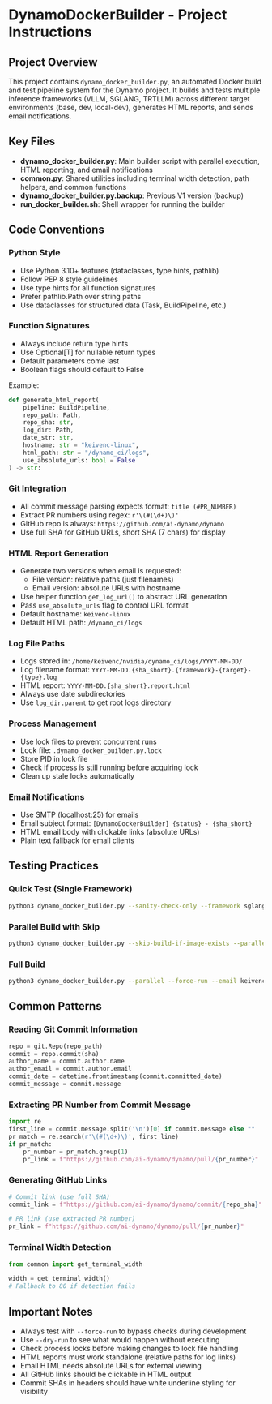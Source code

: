 # DynamoDockerBuilder - Project Instructions

## Project Overview

This project contains `dynamo_docker_builder.py`, an automated Docker build and test pipeline system for the Dynamo project. It builds and tests multiple inference frameworks (VLLM, SGLANG, TRTLLM) across different target environments (base, dev, local-dev), generates HTML reports, and sends email notifications.

## Key Files

- **dynamo_docker_builder.py**: Main builder script with parallel execution, HTML reporting, and email notifications
- **common.py**: Shared utilities including terminal width detection, path helpers, and common functions
- **dynamo_docker_builder.py.backup**: Previous V1 version (backup)
- **run_docker_builder.sh**: Shell wrapper for running the builder

## Code Conventions

### Python Style
- Use Python 3.10+ features (dataclasses, type hints, pathlib)
- Follow PEP 8 style guidelines
- Use type hints for all function signatures
- Prefer pathlib.Path over string paths
- Use dataclasses for structured data (Task, BuildPipeline, etc.)

### Function Signatures
- Always include return type hints
- Use Optional[T] for nullable return types
- Default parameters come last
- Boolean flags should default to False

Example:
```python
def generate_html_report(
    pipeline: BuildPipeline,
    repo_path: Path,
    repo_sha: str,
    log_dir: Path,
    date_str: str,
    hostname: str = "keivenc-linux",
    html_path: str = "/dynamo_ci/logs",
    use_absolute_urls: bool = False
) -> str:
```

### Git Integration
- All commit message parsing expects format: `title (#PR_NUMBER)`
- Extract PR numbers using regex: `r'\(#(\d+)\)'`
- GitHub repo is always: `https://github.com/ai-dynamo/dynamo`
- Use full SHA for GitHub URLs, short SHA (7 chars) for display

### HTML Report Generation
- Generate two versions when email is requested:
  - File version: relative paths (just filenames)
  - Email version: absolute URLs with hostname
- Use helper function `get_log_url()` to abstract URL generation
- Pass `use_absolute_urls` flag to control URL format
- Default hostname: `keivenc-linux`
- Default HTML path: `/dynamo_ci/logs`

### Log File Paths
- Logs stored in: `/home/keivenc/nvidia/dynamo_ci/logs/YYYY-MM-DD/`
- Log filename format: `YYYY-MM-DD.{sha_short}.{framework}-{target}-{type}.log`
- HTML report: `YYYY-MM-DD.{sha_short}.report.html`
- Always use date subdirectories
- Use `log_dir.parent` to get root logs directory

### Process Management
- Use lock files to prevent concurrent runs
- Lock file: `.dynamo_docker_builder.py.lock`
- Store PID in lock file
- Check if process is still running before acquiring lock
- Clean up stale locks automatically

### Email Notifications
- Use SMTP (localhost:25) for emails
- Email subject format: `[DynamoDockerBuilder] {status} - {sha_short}`
- HTML email body with clickable links (absolute URLs)
- Plain text fallback for email clients

## Testing Practices

### Quick Test (Single Framework)
```bash
python3 dynamo_docker_builder.py --sanity-check-only --framework sglang --force-run --email keivenc@nvidia.com
```

### Parallel Build with Skip
```bash
python3 dynamo_docker_builder.py --skip-build-if-image-exists --parallel --force-run --email keivenc@nvidia.com
```

### Full Build
```bash
python3 dynamo_docker_builder.py --parallel --force-run --email keivenc@nvidia.com
```

## Common Patterns

### Reading Git Commit Information
```python
repo = git.Repo(repo_path)
commit = repo.commit(sha)
author_name = commit.author.name
author_email = commit.author.email
commit_date = datetime.fromtimestamp(commit.committed_date)
commit_message = commit.message
```

### Extracting PR Number from Commit Message
```python
import re
first_line = commit.message.split('\n')[0] if commit.message else ""
pr_match = re.search(r'\(#(\d+)\)', first_line)
if pr_match:
    pr_number = pr_match.group(1)
    pr_link = f"https://github.com/ai-dynamo/dynamo/pull/{pr_number}"
```

### Generating GitHub Links
```python
# Commit link (use full SHA)
commit_link = f"https://github.com/ai-dynamo/dynamo/commit/{repo_sha}"

# PR link (use extracted PR number)
pr_link = f"https://github.com/ai-dynamo/dynamo/pull/{pr_number}"
```

### Terminal Width Detection
```python
from common import get_terminal_width

width = get_terminal_width()
# Fallback to 80 if detection fails
```

## Important Notes

- Always test with `--force-run` to bypass checks during development
- Use `--dry-run` to see what would happen without executing
- Check process locks before making changes to lock file handling
- HTML reports must work standalone (relative paths for log links)
- Email HTML needs absolute URLs for external viewing
- All GitHub links should be clickable in HTML output
- Commit SHAs in headers should have white underline styling for visibility
